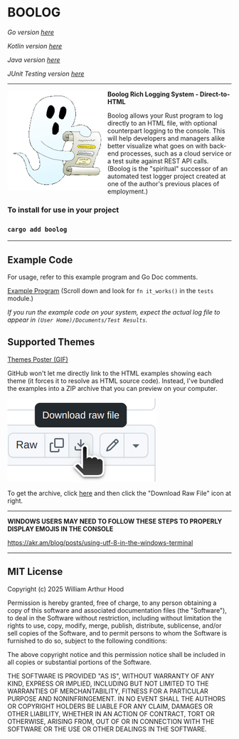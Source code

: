 # BOOLOG

*Go version [here](https://github.com/william-hood/boolog-go)*

*Kotlin version [here](https://github.com/william-hood/boolog-kotlin)*

*Java version [here](https://github.com/william-hood/boolog-java)*

*JUnit Testing version [here](https://github.com/william-hood/boolog-junit)*

<hr>
<img align="left" src="examples/boolog-logo-sm.gif">

**Boolog Rich Logging System - Direct-to-HTML**

Boolog allows your Rust program to log directly to an HTML file, with optional counterpart logging to the console. This will help developers and managers alike better
visualize what goes on with back-end processes, such as a cloud service or a test suite against REST API calls.
(Boolog is the "spiritual" successor of an automated test logger project created at one of the author's previous places of employment.)


### To install for use in your project
### `cargo add boolog`
---
## Example Code
For usage, refer to this example program and Go Doc comments.

[Example Program](src/lib.rs) (Scroll down and look for `fn it_works()` in the `tests` module.)

*If you run the example code on your system, expect the actual log file to appear in `(User Home)/Documents/Test Results`.*

## Supported Themes

[Themes Poster (GIF)](examples/Poster.gif)

GitHub won't let me directly link to the HTML examples showing each theme (it forces it to resolve as HTML source code).
Instead, I've bundled the examples into a ZIP archive that you can preview on your computer.

![Do this...](examples/Instructions.gif)

To get the archive, click [here](examples/Theme-Examples.zip) and then click the "Download Raw File" icon at right.

---

**WINDOWS USERS MAY NEED TO FOLLOW THESE STEPS TO PROPERLY DISPLAY EMOJIS IN THE CONSOLE**

https://akr.am/blog/posts/using-utf-8-in-the-windows-terminal


---
## MIT License
Copyright (c) 2025 William Arthur Hood

Permission is hereby granted, free of charge, to any person obtaining a copy
of this software and associated documentation files (the "Software"), to deal
in the Software without restriction, including without limitation the rights to
use, copy, modify, merge, publish, distribute, sublicense, and/or sell copies
of the Software, and to permit persons to whom the Software is furnished
to do so, subject to the following conditions:

The above copyright notice and this permission notice shall be included
in all copies or substantial portions of the Software.

THE SOFTWARE IS PROVIDED "AS IS", WITHOUT WARRANTY OF ANY KIND,
EXPRESS OR IMPLIED, INCLUDING BUT NOT LIMITED TO THE WARRANTIES
OF MERCHANTABILITY, FITNESS FOR A PARTICULAR PURPOSE AND
NONINFRINGEMENT. IN NO EVENT SHALL THE AUTHORS OR COPYRIGHT
HOLDERS BE LIABLE FOR ANY CLAIM, DAMAGES OR OTHER LIABILITY,
WHETHER IN AN ACTION OF CONTRACT, TORT OR OTHERWISE, ARISING
FROM, OUT OF OR IN CONNECTION WITH THE SOFTWARE OR THE USE OR
OTHER DEALINGS IN THE SOFTWARE.